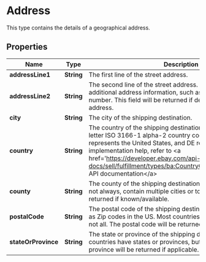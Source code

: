 

# Address

This type contains the details of a geographical address.
## Properties

Name | Type | Description | Notes
------------ | ------------- | ------------- | -------------
**addressLine1** | **String** | The first line of the street address. |  [optional]
**addressLine2** | **String** | The second line of the street address. This field can be used for additional address information, such as a suite or apartment number. This field will be returned if defined for the shipping address. |  [optional]
**city** | **String** | The city of the shipping destination. |  [optional]
**country** | **String** | The country of the shipping destination, represented as a two-letter ISO 3166-1 alpha-2 country code. For example, US represents the United States, and DE represents Germany. For implementation help, refer to &lt;a href&#x3D;&#39;https://developer.ebay.com/api-docs/sell/fulfillment/types/ba:CountryCodeEnum&#39;&gt;eBay API documentation&lt;/a&gt; |  [optional]
**county** | **String** | The county of the shipping destination. Counties typically, but not always, contain multiple cities or towns. This field is returned if known/available. |  [optional]
**postalCode** | **String** | The postal code of the shipping destination. Usually referred to as Zip codes in the US. Most countries have postal codes, but not all. The postal code will be returned if applicable. |  [optional]
**stateOrProvince** | **String** | The state or province of the shipping destination. Most countries have states or provinces, but not all. The state or province will be returned if applicable. |  [optional]



